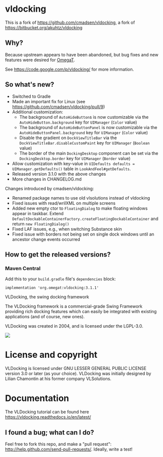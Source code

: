 # vldocking

This is a fork of https://github.com/cmadsen/vldocking, a fork of https://bitbucket.org/akuhtz/vldocking

## Why?

Because upstream appears to have been abandoned, but bug fixes and new features were desired for [OmegaT](http://www.omegat.org/).

See https://code.google.com/p/vldocking/ for more information.

## So what's new?

* Switched to Gradle
* Made an important fix for Linux (see https://github.com/cmadsen/vldocking/pull/9)
* Additional customization:
  * The background of `AutoHideButton`s is now customizable via the `AutoHideButton.background` key for `UIManager` (`Color` value)
  * The background of `AutoHideButtonPanel` is now customizable via the `AutoHideButtonPanel.background` key for `UIManager` (`Color` value)
  * Disable the gradient on `DockViewTitleBar` via the `DockViewTitleBar.disableCustomPaint` key for `UIManager` (`Boolean` value)
  * The border of the main `DockingDesktop` component can be set via the `DockingDesktop.border` key for `UIManager` (`Border` value)
* Allow customization with key-value in `UIDefaults defaults = UIManager.getDefaults()` table in `LookAndFeel#getDefaults`.
* Released version 3.1.0 with the above changes
* More changes in CHANGELOG.md

Changes introduced by cmadsen/vldocking:

* Renamed package names to use old vlsolutions instead of vldocking
* Fixed issues with read/wrilXML on multiple screens
* Added new empty ctor to `FloatingDialog` to make floating windows appear in taskbar. Extend `DefaultDockableContainerFactory.createFloatingDockableContainer` and return `new FloatingDialog()`
* Fixed LAF issues, e.g., when switching Substance skin
* Fixed issue with borders not being set on single dock windows until an ancestor change events occurred

## How to get the released versions?

### Maven Central

Add this to your `build.gradle` file's `dependencies` block:

```
implementation 'org.omegat:vldocking:3.1.1'
```

VLDocking, the swing docking framework

The VLDocking framework is a commercial-grade Swing Framework providing rich docking features
which can easily be integrated with existing applications (and of course, new ones).

VLDocking was created in 2004, and is licensed under the LGPL-3.0.

![](https://vldocking.readthedocs.io/en/latest/vldocking3.jpg)

License and copyright
=====================

VLDocking is licensed under GNU LESSER GENERAL PUBLIC LICENSE version 3.0 or later (as your choice).
VLDocking was initially designed by Lilian Chamontin at his former company VLSolutions. 

Documentation
============

The VLDocking tutorial can be found here https://vldocking.readthedocs.io/en/latest/

## I found a bug; what can I do?

Feel free to fork this repo, and make a "pull request": http://help.github.com/send-pull-requests/.
Ideally, write a test!
 
